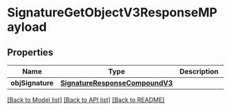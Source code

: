 # SignatureGetObjectV3ResponseMPayload

## Properties
Name | Type | Description | Notes
------------ | ------------- | ------------- | -------------
**objSignature** | [**SignatureResponseCompoundV3**](SignatureResponseCompoundV3.md) |  | 

[[Back to Model list]](../README.md#documentation-for-models) [[Back to API list]](../README.md#documentation-for-api-endpoints) [[Back to README]](../README.md)


